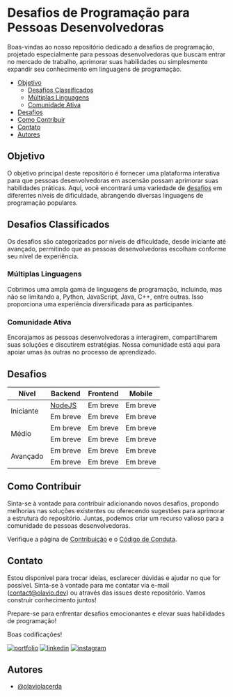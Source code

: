 # Desafios de Programação para Pessoas Desenvolvedoras

Boas-vindas ao nosso repositório dedicado a desafios de programação, projetado especialmente para pessoas desenvolvedoras que buscam entrar no mercado de trabalho, aprimorar suas habilidades ou simplesmente expandir seu conhecimento em linguagens de programação.

* [Objetivo](#objetivo)
    + [Desafios Classificados](#desafios-classificados)
    + [Múltiplas Linguagens](#múltiplas-linguagens)
    + [Comunidade Ativa](#comunidade-ativa)
* [Desafios](#desafios)
* [Como Contribuir](#como-contribuir)
* [Contato](#contato)
* [Autores](#autores)

## Objetivo

O objetivo principal deste repositório é fornecer uma plataforma interativa para que pessoas desenvolvedoras em ascensão possam aprimorar suas habilidades práticas. Aqui, você encontrará uma variedade de [desafios](#desafios) em diferentes níveis de dificuldade, abrangendo diversas linguagens de programação populares.

## Desafios Classificados

Os desafios são categorizados por níveis de dificuldade, desde iniciante até avançado, permitindo que as pessoas desenvolvedoras escolham conforme seu nível de experiência.

### Múltiplas Linguagens

Cobrimos uma ampla gama de linguagens de programação, incluindo, mas não se limitando a, Python, JavaScript, Java, C++, entre outras. Isso proporciona uma experiência diversificada para as participantes.

### Comunidade Ativa

Encorajamos as pessoas desenvolvedoras a interagirem, compartilharem suas soluções e discutirem estratégias. Nossa comunidade está aqui para apoiar umas às outras no processo de aprendizado.


## Desafios

<table>
    <thead>
        <tr>
            <th>Nível</th>
            <th>Backend</th>
            <th>Frontend</th>
            <th>Mobile</th>
        </tr>
    </thead>
    <tbody>
        <tr>
            <td rowspan="2">Iniciante</td>
            <td>
                <a href="/backend/iniciante/nodejs/index.md">NodeJS</a>
            </td>
            <td>Em breve</td>
            <td>Em breve</td>
        </tr>
        <tr>
            <td>Em breve</td> 
            <td>Em breve</td>
            <td>Em breve</td>
        </tr>
        <tr>
            <td rowspan="2">Médio</td>
            <td>Em breve</td>
            <td>Em breve</td>
            <td>Em breve</td>
        </tr>
        <tr>
            <td>Em breve</td> 
            <td>Em breve</td>
            <td>Em breve</td>
        </tr>
        <tr>
            <td rowspan="2">Avançado</td>
            <td>Em breve</td>
            <td>Em breve</td>
            <td>Em breve</td>
        </tr>
        <tr>
            <td>Em breve</td> 
            <td>Em breve</td>
            <td>Em breve</td>
        </tr>
    </tbody>
</table>

## Como Contribuir

Sinta-se à vontade para contribuir adicionando novos desafios, propondo melhorias nas soluções existentes ou oferecendo sugestões para aprimorar a estrutura do repositório. Juntas, podemos criar um recurso valioso para a comunidade de pessoas desenvolvedoras.

Verifique a página de [Contribuição](docs/CONTRIBUTING.md) e o [Código de Conduta](docs/CODE_OF_CONDUCT.md).

## Contato

Estou disponível para trocar ideias, esclarecer dúvidas e ajudar no que for possível. Sinta-se à vontade para me contatar via e-mail (contact@olavio.dev) ou através das issues deste repositório. Vamos construir conhecimento juntos!

Prepare-se para enfrentar desafios emocionantes e elevar suas habilidades de programação! 

Boas codificações!

[![portfolio](https://img.shields.io/badge/my_portfolio-000?style=for-the-badge&logo=ko-fi&logoColor=white)](https://olavio.dev/)
[![linkedin](https://img.shields.io/badge/linkedin-0A66C2?style=for-the-badge&logo=linkedin&logoColor=white)](https://www.linkedin.com/in/olaviolacerda/)
[![instagram](https://img.shields.io/badge/Instagram-E4405F?style=for-the-badge&logo=instagram&logoColor=white)](https://www.instagram.com/olavio.dev/)


## Autores

- [@olaviolacerda](https://www.github.com/olaviolacerda)

